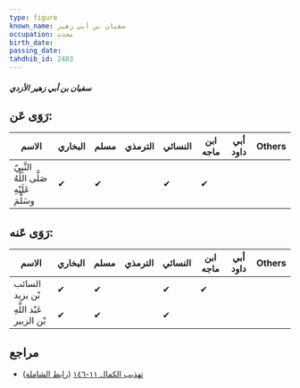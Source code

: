 ```yaml
---
type: figure
known_name: سفيان بن أبي زهير
occupation: محدث
birth_date:
passing_date:
tahdhib_id: 2403
---
```

##### سفيان بن أبي زهير الأزدي

## رَوَى عَن:
| الاسم                                      | البخاري | مسلم | الترمذي | النسائي | ابن ماجه | أبي داود | Others |
| ------------------------------------------ | ------- | ---- | ------- | ------- | -------- | -------- | ------ |
| النَّبِيّ صَلَّى اللَّهُ عَلَيْهِ وسَلَّمَ | ✔       | ✔    |         | ✔       | ✔        |          |        |
## رَوَى عَنه:
| الاسم                    | البخاري | مسلم | الترمذي | النسائي | ابن ماجه | أبي داود | Others |
| ------------------------ | ------- | ---- | ------- | ------- | -------- | -------- | ------ |
| السائب بْن يزيد          | ✔       | ✔    |         | ✔       | ✔        |          |        |
| عَبْد اللَّهِ بْن الزبير | ✔       | ✔    |         | ✔       |          |          |        |
## مراجع
- [تهذيب الكمال ١١-١٤٦](obsidian://open?vault=Tahdhib-al-Kamal&file=Figures/٢٤٠٣-سفيان%20بن%20أبي%20زهير%20الأزدي) ([رابط الشاملة](https://shamela.ws/book/3722/5466))